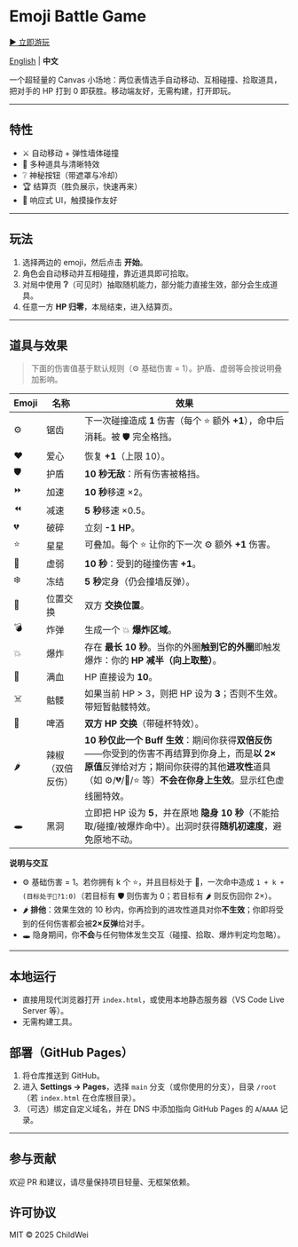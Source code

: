 # Emoji Battle Game

[▶ 立即游玩](https://childweii.github.io/Emoji-Battle-Game/)

[English](README.md) | **中文**

一个超轻量的 Canvas 小场地：两位表情选手自动移动、互相碰撞、捡取道具，把对手的 HP 打到 0 即获胜。移动端友好，无需构建，打开即玩。

---

## 特性
- ⚔️ 自动移动 + 弹性墙体碰撞
- 🎁 多种道具与清晰特效
- ❔ 神秘按钮（带遮罩与冷却）
- 🏆 结算页（胜负展示，快速再来）
- 📱 响应式 UI，触摸操作友好

---

## 玩法
1. 选择两边的 emoji，然后点击 **开始**。
2. 角色会自动移动并互相碰撞，靠近道具即可拾取。
3. 对局中使用 **❔**（可见时）抽取随机能力，部分能力直接生效，部分会生成道具。
4. 任意一方 **HP 归零**，本局结束，进入结算页。

---

## 道具与效果

> 下面的伤害值基于默认规则（⚙️ 基础伤害 = 1）。护盾、虚弱等会按说明叠加影响。

| Emoji | 名称 | 效果 |
|---|---|---|
| ⚙️ | 锯齿 | 下一次碰撞造成 **1** 伤害（每个 ⭐ 额外 **+1**），命中后消耗。被 🛡️ 完全格挡。 |
| ♥️ | 爱心 | 恢复 **+1**（上限 10）。 |
| 🛡️ | 护盾 | **10 秒无敌**：所有伤害被格挡。 |
| ⏩ | 加速 | **10 秒**移速 ×2。 |
| ⏪ | 减速 | **5 秒**移速 ×0.5。 |
| 💔 | 破碎 | 立刻 **-1 HP**。 |
| ⭐ | 星星 | 可叠加。每个 ⭐ 让你的下一次 ⚙️ 额外 **+1** 伤害。 |
| 🖤 | 虚弱 | **10 秒**：受到的碰撞伤害 **+1**。 |
| ❄️ | 冻结 | **5 秒**定身（仍会撞墙反弹）。 |
| 🔄 | 位置交换 | 双方 **交换位置**。 |
| 💣 | 炸弹 | 生成一个 💥 **爆炸区域**。 |
| 💥 | 爆炸 | 存在 **最长 10 秒**。当你的外圈**触到它的外圈**即触发爆炸：你的 **HP 减半（向上取整）**。 |
| 💓 | 满血 | HP 直接设为 **10**。 |
| ☠️ | 骷髅 | 如果当前 HP > 3，则把 HP 设为 **3**；否则不生效。带短暂骷髅特效。 |
| 🍻 | 啤酒 | **双方 HP 交换**（带碰杯特效）。 |
| 🌶️ | 辣椒（双倍反伤） | **10 秒仅此一个 Buff 生效**：期间你获得**双倍反伤**——你受到的伤害不再结算到你身上，而是**以 2× 原值**反弹给对方；期间你获得的其他**进攻性**道具（如 ⚙️/💔/🖤/⭐ 等）**不会在你身上生效**。显示红色虚线圈特效。 |
| 🕳️ | 黑洞 | 立即把 HP 设为 **5**，并在原地 **隐身 10 秒**（不能拾取/碰撞/被爆炸命中）。出洞时获得**随机初速度**，避免原地不动。 |

**说明与交互**
- ⚙️ 基础伤害 = 1。若你拥有 k 个 ⭐，并且目标处于 🖤，一次命中造成 `1 + k + (目标处于🖤?1:0)`（若目标有 🛡️ 则伤害为 0；若目标有 🌶️ 则反伤回你 2×）。  
- 🌶️ **排他**：效果生效的 10 秒内，你再捡到的进攻性道具对你**不生效**；你即将受到的任何伤害都会被**2×反弹**给对手。  
- 🕳️ 隐身期间，你**不会**与任何物体发生交互（碰撞、拾取、爆炸判定均忽略）。

---

## 本地运行
- 直接用现代浏览器打开 `index.html`，或使用本地静态服务器（VS Code Live Server 等）。  
- 无需构建工具。

## 部署（GitHub Pages）
1. 将仓库推送到 GitHub。
2. 进入 **Settings → Pages**，选择 `main` 分支（或你使用的分支），目录 `/root`（若 `index.html` 在仓库根目录）。
3. （可选）绑定自定义域名，并在 DNS 中添加指向 GitHub Pages 的 `A`/`AAAA` 记录。

---

## 参与贡献
欢迎 PR 和建议，请尽量保持项目轻量、无框架依赖。

## 许可协议
MIT © 2025 ChildWei
